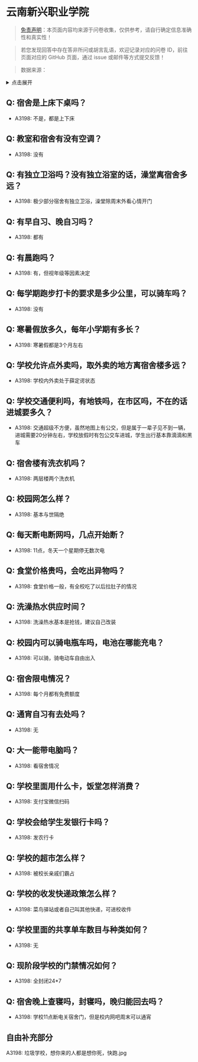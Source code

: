 # 云南新兴职业学院

> [免责声明](https://colleges.chat/#_3)：本页面内容均来源于问卷收集，仅供参考，请自行确定信息准确性和真实性！

> 若您发现回答中存在答非所问或胡言乱语，欢迎记录对应的问卷 ID，前往页面对应的 GitHub 页面，通过 issue 或邮件等方式提交反馈！

> 数据来源：

<details><summary>点击展开</summary>
<ul>
<li>A3198: 匿名 (2021 年 06 月)</li>
</ul>
</details>

## Q: 宿舍是上床下桌吗？

- A3198: 不是，都是上下床

## Q: 教室和宿舍有没有空调？

- A3198: 没有

## Q: 有独立卫浴吗？没有独立浴室的话，澡堂离宿舍多远？

- A3198: 极少部分宿舍有独立卫浴，澡堂除周末外看心情开门

## Q: 有早自习、晚自习吗？

- A3198: 都有

## Q: 有晨跑吗？

- A3198: 有，但视年级等因素决定

## Q: 每学期跑步打卡的要求是多少公里，可以骑车吗？

- A3198: 没有

## Q: 寒暑假放多久，每年小学期有多长？

- A3198: 寒暑假都是3个月左右

## Q: 学校允许点外卖吗，取外卖的地方离宿舍楼多远？

- A3198: 学校内外卖处于薛定谔状态

## Q: 学校交通便利吗，有地铁吗，在市区吗，不在的话进城要多久？

- A3198: 交通超级不方便，虽然地图上有公交，但是属于一辈子见不到一辆，进城需要20分钟左右，学校放假时有包公交车进城，学生出行基本靠滴滴和黑车

## Q: 宿舍楼有洗衣机吗？

- A3198: 两层楼两个洗衣机

## Q: 校园网怎么样？

- A3198: 基本与世隔绝

## Q: 每天断电断网吗，几点开始断？

- A3198: 11点，冬天一个星期停无数次电

## Q: 食堂价格贵吗，会吃出异物吗？

- A3198: 食堂价格一般，有全校吃了以后拉肚子的情况

## Q: 洗澡热水供应时间？

- A3198: 洗澡热水基本是抢钱，建议自己改装

## Q: 校园内可以骑电瓶车吗，电池在哪能充电？

- A3198: 可以骑，骑电动车自由出入

## Q: 宿舍限电情况？

- A3198: 每个月都有免费额度

## Q: 通宵自习有去处吗？

- A3198: 无

## Q: 大一能带电脑吗？

- A3198: 看宿舍情况

## Q: 学校里面用什么卡，饭堂怎样消费？

- A3198: 支付宝微信扫码

## Q: 学校会给学生发银行卡吗？

- A3198: 发农行卡

## Q: 学校的超市怎么样？

- A3198: 被校长亲戚们霸占

## Q: 学校的收发快递政策怎么样？

- A3198: 菜鸟驿站或者自己叫其他快递，可进校收件

## Q: 学校里面的共享单车数目与种类如何？

- A3198: 无

## Q: 现阶段学校的门禁情况如何？

- A3198: 全封闭24\*7

## Q: 宿舍晚上查寝吗，封寝吗，晚归能回去吗？

- A3198: 学校11点断电关宿舍门，但是校内网吧周末可以通宵

## 自由补充部分

A3198: 垃圾学校，想你来的人都是想你死，快跑.jpg